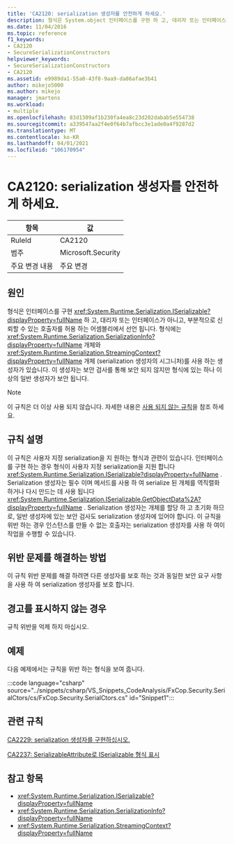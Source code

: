 ```yaml
---
title: 'CA2120: serialization 생성자를 안전하게 하세요.'
description: 형식은 System.object 인터페이스를 구현 하 고, 대리자 또는 인터페이스가 아니고, 부분적으로 신뢰할 수 있는 호출자를 허용 하는 어셈블리에서 선언 됩니다.
ms.date: 11/04/2016
ms.topic: reference
f1_keywords:
- CA2120
- SecureSerializationConstructors
helpviewer_keywords:
- SecureSerializationConstructors
- CA2120
ms.assetid: e9989da1-55a0-43f8-9aa9-da86afae3b41
author: mikejo5000
ms.author: mikejo
manager: jmartens
ms.workload:
- multiple
ms.openlocfilehash: 83d1309af1b230fa4ea8c23d202dabab5e554738
ms.sourcegitcommit: a339547aa2f4e0f64b7afbcc3e1ade0a4f9287d2
ms.translationtype: MT
ms.contentlocale: ko-KR
ms.lasthandoff: 04/01/2021
ms.locfileid: "106170954"
---
```

# <a name="ca2120-secure-serialization-constructors"></a>CA2120: serialization 생성자를 안전하게 하세요.

|항목|값|
|-|-|
|RuleId|CA2120|
|범주|Microsoft.Security|
|주요 변경 내용|주요 변경|

## <a name="cause"></a>원인
형식은 인터페이스를 구현 <xref:System.Runtime.Serialization.ISerializable?displayProperty=fullName> 하 고, 대리자 또는 인터페이스가 아니고, 부분적으로 신뢰할 수 있는 호출자를 허용 하는 어셈블리에서 선언 됩니다. 형식에는 <xref:System.Runtime.Serialization.SerializationInfo?displayProperty=fullName> 개체와 <xref:System.Runtime.Serialization.StreamingContext?displayProperty=fullName> 개체 (serialization 생성자의 시그니처)를 사용 하는 생성자가 있습니다. 이 생성자는 보안 검사를 통해 보안 되지 않지만 형식에 있는 하나 이상의 일반 생성자가 보안 됩니다.

> [!NOTE]
> 이 규칙은 더 이상 사용 되지 않습니다. 자세한 내용은 [사용 되지 않는 규칙](fxcop-unported-deprecated-rules.md)을 참조 하세요.

## <a name="rule-description"></a>규칙 설명
이 규칙은 사용자 지정 serialization을 지 원하는 형식과 관련이 있습니다. 인터페이스를 구현 하는 경우 형식이 사용자 지정 serialization을 지원 합니다 <xref:System.Runtime.Serialization.ISerializable?displayProperty=fullName> . Serialization 생성자는 필수 이며 메서드를 사용 하 여 serialize 된 개체를 역직렬화 하거나 다시 만드는 데 사용 됩니다 <xref:System.Runtime.Serialization.ISerializable.GetObjectData%2A?displayProperty=fullName> . Serialization 생성자는 개체를 할당 하 고 초기화 하므로, 일반 생성자에 있는 보안 검사도 serialization 생성자에 있어야 합니다. 이 규칙을 위반 하는 경우 인스턴스를 만들 수 없는 호출자는 serialization 생성자를 사용 하 여이 작업을 수행할 수 있습니다.

## <a name="how-to-fix-violations"></a>위반 문제를 해결하는 방법
이 규칙 위반 문제를 해결 하려면 다른 생성자를 보호 하는 것과 동일한 보안 요구 사항을 사용 하 여 serialization 생성자를 보호 합니다.

## <a name="when-to-suppress-warnings"></a>경고를 표시하지 않는 경우
규칙 위반을 억제 하지 마십시오.

## <a name="example"></a>예제
다음 예제에서는 규칙을 위반 하는 형식을 보여 줍니다.

:::code language="csharp" source="../snippets/csharp/VS_Snippets_CodeAnalysis/FxCop.Security.SerialCtors/cs/FxCop.Security.SerialCtors.cs" id="Snippet1":::

## <a name="related-rules"></a>관련 규칙
[CA2229: serialization 생성자를 구현하십시오.](/dotnet/fundamentals/code-analysis/quality-rules/ca2229)

[CA2237: SerializableAttribute로 ISerializable 형식 표시](/dotnet/fundamentals/code-analysis/quality-rules/ca2237)

## <a name="see-also"></a>참고 항목

- <xref:System.Runtime.Serialization.ISerializable?displayProperty=fullName>
- <xref:System.Runtime.Serialization.SerializationInfo?displayProperty=fullName>
- <xref:System.Runtime.Serialization.StreamingContext?displayProperty=fullName>
